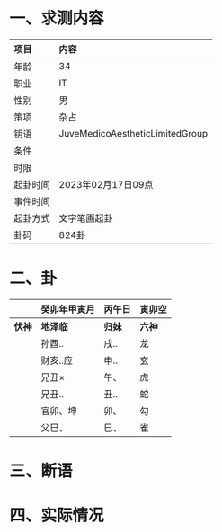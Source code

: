 # 一、求测内容
|项目|内容|
|:-|:-|
|年龄|34|
|职业|IT|
|性别|男|
|策项|杂占|
|钥语|JuveMedicoAestheticLimitedGroup|
|条件||
|时限||
|起卦时间|2023年02月17日09点|
|事件时间||
|起卦方式|文字笔画起卦|
|卦码|824卦|

# 二、卦
||癸卯年甲寅月|丙午日|寅卯空|
|:-|:-|:-|:-|
|**伏神**|**地泽临**|**归妹**|**六神**|
||孙酉..|戌..|龙|
||财亥..应|申..|玄|
||兄丑×|午、|虎|
||兄丑..|丑..|蛇|
||官卯、坤|卯、|勾|
||父巳、|巳、|雀|


# 三、断语

# 四、实际情况